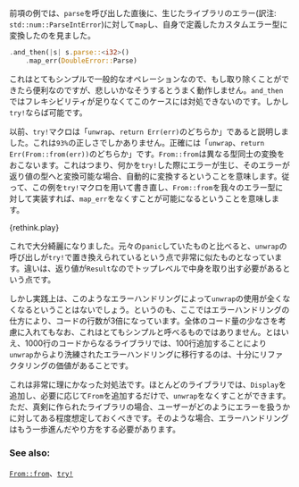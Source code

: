 <!-- If you will notice from the previous example, when we call `parse`, the immediate reaction
is to `map` the error from a library error into our new custom error type. -->
前項の例では、`parse`を呼び出した直後に、生じたライブラリのエラー(訳注: `std::num::ParseIntError`)に対して`map`し、自身で定義したカスタムエラー型に変換したのを見ました。

```rust
.and_then(|s| s.parse::<i32>()
    .map_err(DoubleError::Parse)
```

<!-- This is a very simple and also common operation so it would be convenient if eliding it
would work but alas, it does not. `and_then` is not sufficiently flexible that it can handle
this; `try!` is though. -->
これはとてもシンプルで一般的なオペレーションなので、もし取り除くことができたら便利なのですが、悲しいかなそうするとうまく動作しません。`and_then`ではフレキシビリティが足りなくてこのケースには対処できないのです。しかし`try!`ならば可能です。

<!-- `try!` has previously been explained as either `unwrap` or `return Err(err)` which is only
`93%` correct. It actually means `unwrap` or `return Err(From::from(err))`. Since `From::from`
is a conversion utility between different types, this means if you `try!` something where the
error is convertible to the return type, it will convert automatically. This means, if we
rewrite this example with `try!` when `From::from` is implemented for our error type,
the `map_err` will go away: -->
以前、`try!`マクロは「`unwrap`、`return Err(err)`のどちらか」であると説明しました。これは`93%`の正しさでしかありません。正確には「`unwrap`、`return Err(From::from(err))`のどちらか」です。`From::from`は異なる型同士の変換をおこないます。これはつまり、何かを`try!`した際にエラーが生じ、そのエラーが返り値の型へと変換可能な場合、自動的に変換するということを意味します。従って、この例を`try!`マクロを用いて書き直し、`From::from`を我々のエラー型に対して実装すれば、`map_err`をなくすことが可能になるということを意味します。

{rethink.play}

<!-- This is actually fairly clean now. If you compare it with the original `panic`, it is very similar
to replacing the `unwrap` calls with `try!` except that the return types are `Result` and so
they must be destructured at the top level. -->
これで大分綺麗になりました。元々の`panic`していたものと比べると、`unwrap`の呼び出しが`try!`で置き換えられているという点で非常に似たものとなっています。違いは、返り値が`Result`なのでトップレベルで中身を取り出す必要があるという点です。

<!-- However, do not expect error handling of this sort to replace all usage of `unwrap` in
practice. Error handling of this sort tripled our code line count and cannot really be
called simple even if this is heavily biased by the small code size. Indeed, moving a 1000 line
library from `unwrap` to more proper error handling might be feasible in an additional
100 lines of code though the necessary refractoring definitely would not be trivial. -->
しかし実践上は、このようなエラーハンドリングによって`unwrap`の使用が全くなくなるということはないでしょう。というのも、ここではエラーハンドリングの仕方により、コードの行数が3倍になっています。全体のコード量の少なさを考慮に入れてもなお、これはとてもシンプルと呼べるものではありません。とはいえ、1000行のコードからなるライブラリでは、100行追加することにより`unwrap`からより洗練されたエラーハンドリングに移行するのは、十分にリファクタリングの価値があることです。

<!-- This is a very reasonable place to be. Many libraries might get away with only
implementing `Display` and then adding `From` on an as needed basis. A serious library
though will have users with certain expections about how it should implement error handling.
In those cases, the error handling will need to be taken one step further. -->
これは非常に理にかなった対処法です。ほとんどのライブラリでは、`Display`を追加し、必要に応じて`From`を追加するだけで、`unwrap`をなくすことができます。ただ、真剣に作られたライブラリの場合、ユーザーがどのようにエラーを扱うかに対してある程度想定しておくべきです。そのような場合、エラーハンドリングはもう一歩進んだやり方をする必要があります。

### See also:

[`From::from`][from]、[`try!`][try]

[from]: http://doc.rust-lang.org/std/convert/trait.From.html
[try]: http://doc.rust-lang.org/std/macro.try!.html
